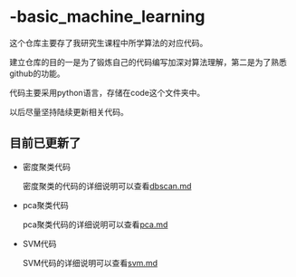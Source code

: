 # -basic_machine_learning
这个仓库主要存了我研究生课程中所学算法的对应代码。

建立仓库的目的一是为了锻炼自己的代码编写加深对算法理解，第二是为了熟悉github的功能。

代码主要采用python语言，存储在code这个文件夹中。

以后尽量坚持陆续更新相关代码。

## 目前已更新了
- 密度聚类代码
    
    密度聚类的代码的详细说明可以查看[dbscan.md](/docs/dbscan.md)
- pca聚类代码

    pca聚类代码的详细说明可以查看[pca.md](/docs/pca.md)
- SVM代码

    SVM代码的详细说明可以查看[svm.md](/docs/svm.md)